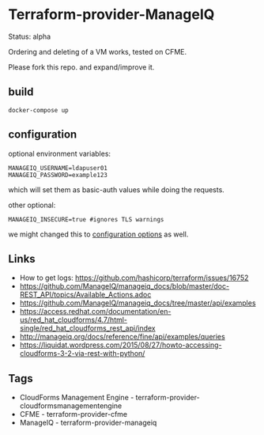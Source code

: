 # Terraform-provider-ManageIQ

Status: alpha

Ordering and deleting of a VM works, tested on CFME.

Please fork this repo. and expand/improve it.

## build

```
docker-compose up
```

## configuration

optional environment variables:
```
MANAGEIQ_USERNAME=ldapuser01
MANAGEIQ_PASSWORD=example123
```
which will set them as basic-auth values while doing the requests.

other optional:
```
MANAGEIQ_INSECURE=true #ignores TLS warnings
```
we might changed this to
[configuration options](https://learn.hashicorp.com/terraform/getting-started/variables#from-environment-variables)
as well.


## Links

- How to get logs: https://github.com/hashicorp/terraform/issues/16752
- https://github.com/ManageIQ/manageiq_docs/blob/master/doc-REST_API/topics/Available_Actions.adoc
- https://github.com/ManageIQ/manageiq_docs/tree/master/api/examples
- https://access.redhat.com/documentation/en-us/red_hat_cloudforms/4.7/html-single/red_hat_cloudforms_rest_api/index
- http://manageiq.org/docs/reference/fine/api/examples/queries
- https://liquidat.wordpress.com/2015/08/27/howto-accessing-cloudforms-3-2-via-rest-with-python/

## Tags

- CloudForms Management Engine - terraform-provider-cloudformsmanagementengine
- CFME - terraform-provider-cfme
- ManageIQ - terraform-provider-manageiq
